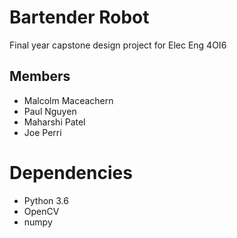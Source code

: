 Bartender Robot
===============

Final year capstone design project for Elec Eng 4OI6 

Members
-------

* Malcolm Maceachern
* Paul Nguyen
* Maharshi Patel
* Joe Perri

Dependencies
=============

* Python 3.6
* OpenCV
* numpy
